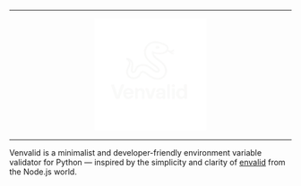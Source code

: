 -----
<p align="center">
  <img src="./public/logo.png" alt="Venvalid logo" width="200"/>
</p>

-----

Venvalid is a minimalist and developer-friendly environment variable validator for Python — inspired by the simplicity and clarity of [envalid](https://github.com/af/envalid) from the Node.js world.
